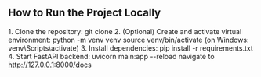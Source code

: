 ## How to Run the Project Locally
1.⁠ ⁠Clone the repository:
   git clone <your-repo-url>
2.⁠ ⁠(Optional) Create and activate virtual environment:
   python -m venv venv
   source venv/bin/activate   (on Windows: venv\Scripts\activate)
3.⁠ ⁠Install dependencies:
   pip install -r requirements.txt
4.⁠ ⁠Start FastAPI backend:
   uvicorn main:app --reload
   navigate to http://127.0.0.1:8000/docs